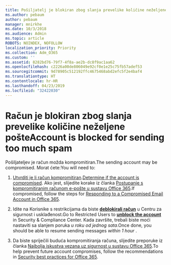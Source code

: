 ```yaml
---
title: Pošiljatelj je blokiran zbog slanja prevelike količine neželjene pošte
ms.author: pebaum
author: pebaum
manager: mnirkhe
ms.date: 10/3/2018
ms.audience: Admin
ms.topic: article
ROBOTS: NOINDEX, NOFOLLOW
localization_priority: Priority
ms.collection: Adm_O365
ms.custom: ''
ms.assetid: 8282bd76-79f7-4f8a-ae2b-dc8f9ac1aa62
ms.openlocfilehash: c2226a00de806049e92cf0e1e25c75fb57adef53
ms.sourcegitcommit: 9d78905c512192ffc4675468abd2efc5f2e4baf4
ms.translationtype: HT
ms.contentlocale: hr-HR
ms.lasthandoff: 04/23/2019
ms.locfileid: "32422030"
---
```

# <a name="account-is-blocked-for-sending-too-much-spam"></a><span data-ttu-id="48735-102">Račun je blokiran zbog slanja prevelike količine neželjene pošte</span><span class="sxs-lookup"><span data-stu-id="48735-102">Account is blocked for sending too much spam</span></span>

<span data-ttu-id="48735-103">Pošiljateljev je račun možda kompromitiran.</span><span class="sxs-lookup"><span data-stu-id="48735-103">The sending account may be compromised.</span></span> <span data-ttu-id="48735-104">Morat ćete:</span><span class="sxs-lookup"><span data-stu-id="48735-104">You will need to:</span></span>
  
1. <span data-ttu-id="48735-105">[Utvrditi je li račun kompromitiran](https://support.microsoft.com/help/2551603/how-to-determine-whether-your-office-365-account-has-been-compromised).</span><span class="sxs-lookup"><span data-stu-id="48735-105">[Determine if the account is compromised](https://support.microsoft.com/help/2551603/how-to-determine-whether-your-office-365-account-has-been-compromised).</span></span> <span data-ttu-id="48735-106">Ako jest, slijedite korake iz članka [Postupanje s kompromitiranim računom e-pošte u sustavu Office 365](https://docs.microsoft.com/office365/securitycompliance/responding-to-a-compromised-email-account).</span><span class="sxs-lookup"><span data-stu-id="48735-106">If compromised, follow the steps for [Responding to a Compromised Email Account in Office 365](https://docs.microsoft.com/office365/securitycompliance/responding-to-a-compromised-email-account).</span></span>
    
2. <span data-ttu-id="48735-107">Idite na Korisnike s restrikcijama da biste **[deblokirali račun](https://protection.office.com/?hash=/restrictedusers)** u Centru za sigurnost i usklađenost.</span><span class="sxs-lookup"><span data-stu-id="48735-107">Go to Restricted Users to **[unblock the account](https://protection.office.com/?hash=/restrictedusers)** in Security &amp; Compliance Center.</span></span> <span data-ttu-id="48735-108">Kada završite, trebali biste moći nastaviti sa slanjem poruka *u roku od jednog sata*.</span><span class="sxs-lookup"><span data-stu-id="48735-108">Once done, you should be able to resume sending messages  *within 1 hour*  .</span></span> 
    
3. <span data-ttu-id="48735-109">Da biste spriječili buduća kompromitiranja računa, slijedite preporuke iz članka [Najbolja iskustva vezana uz sigurnost u sustavu Office 365](https://support.office.com/article/9295e396-e53d-49b9-ae9b-0b5828cdedc3.aspx).</span><span class="sxs-lookup"><span data-stu-id="48735-109">To help prevent future account compromises, follow the recommendations in [Security best practices for Office 365](https://support.office.com/article/9295e396-e53d-49b9-ae9b-0b5828cdedc3.aspx).</span></span>
  


